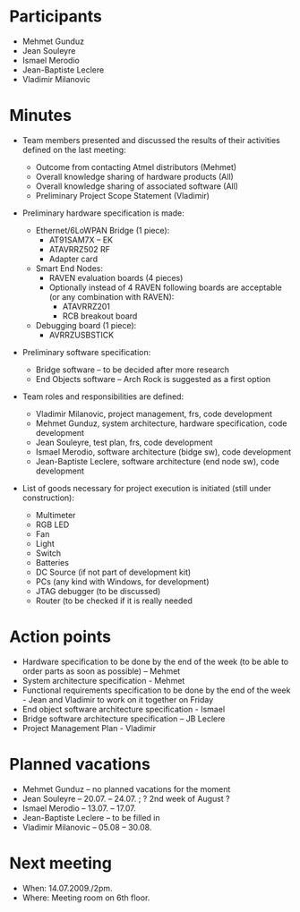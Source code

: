 # Participants #

  * Mehmet Gunduz
  * Jean Souleyre
  * Ismael Merodio
  * Jean-Baptiste Leclere
  * Vladimir Milanovic

# Minutes #

  * Team members presented and discussed the results of their activities defined on the last meeting:
    * Outcome from contacting Atmel distributors (Mehmet)
    * Overall knowledge sharing of hardware products (All)
    * Overall knowledge sharing of associated software (All)
    * Preliminary Project Scope Statement (Vladimir)

  * Preliminary hardware specification is made:
    * Ethernet/6LoWPAN Bridge (1 piece):
      * AT91SAM7X – EK
      * ATAVRRZ502 RF
      * Adapter card
    * Smart End Nodes:
      * RAVEN evaluation boards (4 pieces)
      * Optionally instead of 4 RAVEN following boards are acceptable (or any combination with RAVEN):
        * ATAVRRZ201
        * RCB breakout board
    * Debugging board (1 piece):
      * AVRRZUSBSTICK

  * Preliminary software specification:
    * Bridge software – to be decided after more research
    * End Objects software – Arch Rock is suggested as a first option

  * Team roles and responsibilities are defined:
    * Vladimir Milanovic, project management, frs, code development
    * Mehmet Gunduz, system architecture, hardware specification, code development
    * Jean Souleyre, test plan, frs, code development
    * Ismael Merodio, software architecture (bidge sw), code development
    * Jean-Baptiste Leclere, software architecture (end node sw), code development

  * List of goods necessary for project execution is initiated (still under construction):
    * Multimeter
    * RGB LED
    * Fan
    * Light
    * Switch
    * Batteries
    * DC Source (if not part of development kit)
    * PCs (any kind with Windows, for development)
    * JTAG debugger (to be discussed)
    * Router (to be checked if it is really needed


# Action points #

  * Hardware specification to be done by the end of the week (to be able to order parts as soon as possible) – Mehmet
  * System architecture specification - Mehmet
  * Functional requirements specification to be done by the end of the week - Jean and Vladimir to work on it together on Friday
  * End object software architecture specification - Ismael
  * Bridge software architecture specification – JB Leclere
  * Project Management Plan - Vladimir

# Planned vacations #

  * Mehmet Gunduz          – no planned vacations for the moment
  * Jean Souleyre          – 20.07. – 24.07. ; ? 2nd week of August ?
  * Ismael Merodio         – 13.07. – 17.07.
  * Jean-Baptiste Leclere  – to be filled in
  * Vladimir Milanovic     – 05.08 – 30.08.

# Next meeting #

  * When:  14.07.2009./2pm.
  * Where: Meeting room on 6th floor.